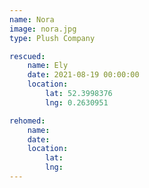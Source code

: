 ```yaml
---
name: Nora
image: nora.jpg
type: Plush Company

rescued:
    name: Ely
    date: 2021-08-19 00:00:00
    location:
        lat: 52.3998376
        lng: 0.2630951

rehomed:
    name: 
    date:
    location:
        lat:
        lng:
---
```


